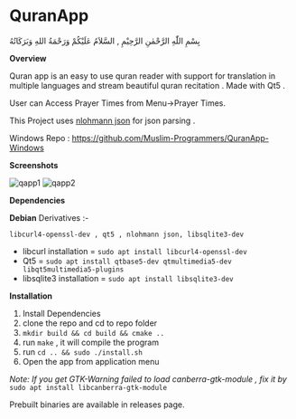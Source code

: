 # QuranApp

بِسْمِ اللّٰهِ الرَّحْمٰنِ الرَّحِيْمِ ,
السَّلاَمُ عَلَيْكُمْ وَرَحْمَةُ اللهِ وَبَرَكَاتُهُ

**Overview**

Quran app is an easy to use quran reader with support for translation in multiple languages and stream beautiful quran recitation . Made with Qt5 .

User can Access Prayer Times from Menu->Prayer Times.

This Project uses [nlohmann json](https://github.com/nlohmann/json) for json parsing .

Windows Repo : https://github.com/Muslim-Programmers/QuranApp-Windows

**Screenshots**

![qapp1](https://user-images.githubusercontent.com/95064572/150300379-6c33af55-a0a3-4d37-a269-9ce5683cd888.png)
![qapp2](https://user-images.githubusercontent.com/95064572/150300402-2d2fd7aa-f465-48f9-86bb-a593ca1b4dd6.png)

**Dependencies**

**Debian** Derivatives :-

`libcurl4-openssl-dev , qt5 , nlohmann json, libsqlite3-dev`
* libcurl installation = `sudo apt install libcurl4-openssl-dev`
* Qt5 = `sudo apt install qtbase5-dev qtmultimedia5-dev libqt5multimedia5-plugins`
* libsqlite3 installation = `sudo apt install libsqlite3-dev`

**Installation**

1. Install Dependencies
2. clone the repo and cd to repo folder
3. `mkdir build && cd build && cmake ..`
4. run `make` , it will compile the program
5. run `cd .. && sudo ./install.sh`
6. Open the app from application menu 

*Note: If you get GTK-Warning failed to load canberra-gtk-module , fix it by*
`sudo apt install libcanberra-gtk-module`

Prebuilt binaries are available in releases page.
